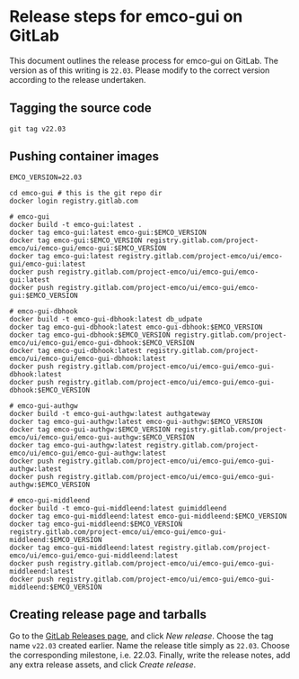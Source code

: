 # Release steps for emco-gui on GitLab

This document outlines the release process for emco-gui on GitLab.
The version as of this writing is `22.03`. Please modify to the correct version according to the release undertaken.

## Tagging the source code

    git tag v22.03

## Pushing container images

    EMCO_VERSION=22.03

    cd emco-gui # this is the git repo dir
    docker login registry.gitlab.com

    # emco-gui
    docker build -t emco-gui:latest .
    docker tag emco-gui:latest emco-gui:$EMCO_VERSION
    docker tag emco-gui:$EMCO_VERSION registry.gitlab.com/project-emco/ui/emco-gui/emco-gui:$EMCO_VERSION
    docker tag emco-gui:latest registry.gitlab.com/project-emco/ui/emco-gui/emco-gui:latest
    docker push registry.gitlab.com/project-emco/ui/emco-gui/emco-gui:latest
    docker push registry.gitlab.com/project-emco/ui/emco-gui/emco-gui:$EMCO_VERSION

    # emco-gui-dbhook
    docker build -t emco-gui-dbhook:latest db_udpate
    docker tag emco-gui-dbhook:latest emco-gui-dbhook:$EMCO_VERSION
    docker tag emco-gui-dbhook:$EMCO_VERSION registry.gitlab.com/project-emco/ui/emco-gui/emco-gui-dbhook:$EMCO_VERSION
    docker tag emco-gui-dbhook:latest registry.gitlab.com/project-emco/ui/emco-gui/emco-gui-dbhook:latest
    docker push registry.gitlab.com/project-emco/ui/emco-gui/emco-gui-dbhook:latest
    docker push registry.gitlab.com/project-emco/ui/emco-gui/emco-gui-dbhook:$EMCO_VERSION

    # emco-gui-authgw
    docker build -t emco-gui-authgw:latest authgateway
    docker tag emco-gui-authgw:latest emco-gui-authgw:$EMCO_VERSION
    docker tag emco-gui-authgw:$EMCO_VERSION registry.gitlab.com/project-emco/ui/emco-gui/emco-gui-authgw:$EMCO_VERSION
    docker tag emco-gui-authgw:latest registry.gitlab.com/project-emco/ui/emco-gui/emco-gui-authgw:latest
    docker push registry.gitlab.com/project-emco/ui/emco-gui/emco-gui-authgw:latest
    docker push registry.gitlab.com/project-emco/ui/emco-gui/emco-gui-authgw:$EMCO_VERSION

    # emco-gui-middleend
    docker build -t emco-gui-middleend:latest guimiddleend
    docker tag emco-gui-middleend:latest emco-gui-middleend:$EMCO_VERSION
    docker tag emco-gui-middleend:$EMCO_VERSION registry.gitlab.com/project-emco/ui/emco-gui/emco-gui-middleend:$EMCO_VERSION
    docker tag emco-gui-middleend:latest registry.gitlab.com/project-emco/ui/emco-gui/emco-gui-middleend:latest
    docker push registry.gitlab.com/project-emco/ui/emco-gui/emco-gui-middleend:latest
    docker push registry.gitlab.com/project-emco/ui/emco-gui/emco-gui-middleend:$EMCO_VERSION

## Creating release page and tarballs

Go to the [GitLab Releases page](https://gitlab.com/project-emco/ui/emco-gui/-/releases), and click *New release*.
Choose the tag name `v22.03` created earlier. Name the release title simply as `22.03`. Choose the corresponding milestone, i.e. 22.03. Finally, write the release notes, add any extra release assets, and click *Create release*.
